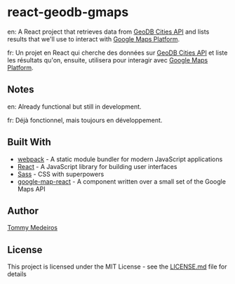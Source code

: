 # react-geodb-gmaps

en: A React project that retrieves data from [GeoDB Cities API](http://geodb-cities-api.wirefreethought.com) and lists results that we'll use to interact with [Google Maps Platform](https://cloud.google.com/maps-platform/).

fr: Un projet en React qui cherche des données sur [GeoDB Cities API](http://geodb-cities-api.wirefreethought.com) et liste les résultats qu'on, ensuite, utilisera pour interagir avec [Google Maps Platform](https://cloud.google.com/maps-platform/maps/).

## Notes

en: Already functional but still in development.

fr: Déjà fonctionnel, mais toujours en développement.

## Built With

* [webpack](https://webpack.js.org) - A static module bundler for modern JavaScript applications
* [React](https://reactjs.org) - A JavaScript library for building user interfaces
* [Sass](http://sass-lang.com) - CSS with superpowers
* [google-map-react](https://www.npmjs.com/package/google-map-react) - A component written over a small set of the Google Maps API

## Author

[Tommy Medeiros](https://www.linkedin.com/in/tommymedeiros/)

## License

This project is licensed under the MIT License - see the [LICENSE.md](LICENSE.md) file for details
